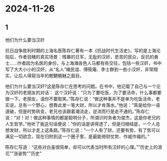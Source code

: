 # 2024-11-26

## 1


他们为什么要当汉奸

抗日战争胜利时期的上海名医陈存仁著有一本《抗战时代生活史》，写的是上海沦陷后，作者目睹的真实场景：残暴的日军，无耻的汉奸，悲苦的民众，反抗的勇士……作者因为名医的身份，与上海滩各色人马都有些交往，包括一些汉奸，书中写了大大小小的汉奸，从“名人”褚民谊、傅筱庵、李士群到一些小汉奸，非常翔实，让后人得窥当年的魍魉魑魅之面目。

他们为什么要当汉奸?这是陈存仁在思考的问题。在书中，他记载了自己与一个沦为汉奸的老朋友的对话： 这个汉奸说：“只为了要吃饭，为了要活命，什么事都要做一下。老朋友，请你不要取笑。”陈存仁说：“做这种事并不是单为吃饭活命，老实说，总有一个野心，想靠此发一笔大财，所以才肯落水。”他说：“真是给你一语道破，但是时势转变，老兄也该跟着潮流走，逆流而行是走不通的。”陈存仁说：“对！对！做这种事情的都是聪明分子，所谓识时务者为俊杰，这是你老兄的人生哲学。”他听了我这句话便说：“你的话是讲得透了，但是归根结底，一个人总想发财，所以才走上这条路。”陈存仁说：“一个人有了财，还要有势，有了势可以满足一切欲念，现在归附到这一个圈子里，是最能倚财仗势、作威作福的。”

陈存仁写道：“这些对白虽很简单，却可以代表当时所有汉奸的心理。”"历史上的浪花""涨姿势""历史"






